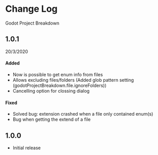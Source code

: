 # Change Log 
Godot Project Breakdown

## 1.0.1 
20/3/2020
#### Added
- Now is possible to get enum info from files
- Allows excluding files/folders (Added glob pattern setting (godotProjectBreakdown.file.ignoreFolders))
- Cancelling option for clossing dialog
#### Fixed
- Solved bug: extension crashed when a file only contained enum(s)
- Bug when getting the extend of a file


## 1.0.0
- Initial release


